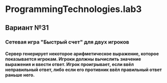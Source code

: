 # ProgrammingTechnologies.lab3
## Вариант №31 
### Сетевая игра "Быстрый счет" для двух игроков 
#### Сервер генерирует некоторое арифметическое выражение, которое показывается игрокам. Игроки должны вычислить значение выражения и ввести ответ. Игрок проигрывает, если ввёл неправильный ответ, либо если его противник ввёл правильный ответ раньше него.

